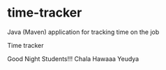 # time-tracker
Java (Maven) application for tracking time on the job

Time tracker

Good Night Students!!!
Chala Hawaaa Yeudya
